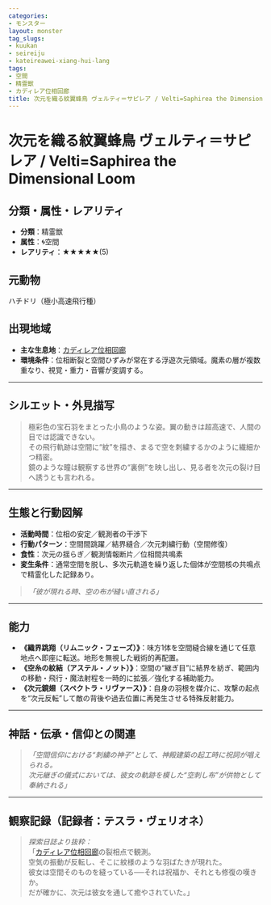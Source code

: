 ```yaml
---
categories:
- モンスター
layout: monster
tag_slugs:
- kuukan
- seireiju
- kateireawei-xiang-hui-lang
tags:
- 空間
- 精霊獣
- カディレア位相回廊
title: 次元を織る紋翼蜂鳥 ヴェルティ＝サピレア / Velti=Saphirea the Dimensional Loom
---
```


# 次元を織る紋翼蜂鳥 ヴェルティ＝サピレア / Velti=Saphirea the Dimensional Loom

## 分類・属性・レアリティ
* **分類**：精霊獣  
* **属性**：🌀空間  
* **レアリティ**：★★★★★(5)

## 元動物
ハチドリ（極小高速飛行種）

## 出現地域
* **主な生息地**：[カディレア位相回廊](../place/kadirea_warpzone.md)  
* **環境条件**：位相断裂と空間ひずみが常在する浮遊次元領域。魔素の層が複数重なり、視覚・重力・音響が変調する。

---

## シルエット・外見描写
> 極彩色の宝石羽をまとった小鳥のような姿。翼の動きは超高速で、人間の目では認識できない。  
> その飛行軌跡は空間に“紋”を描き、まるで空を刺繍するかのように繊細かつ精密。  
> 鏡のような瞳は観察する世界の“裏側”を映し出し、見る者を次元の裂け目へ誘うとも言われる。

---

## 生態と行動図解
* **活動時間**：位相の安定／観測者の干渉下  
* **行動パターン**：空間間跳躍／結界縫合／次元刺繍行動（空間修復）  
* **食性**：次元の揺らぎ／観測情報断片／位相間共鳴素  
* **変生条件**：通常空間を脱し、多次元軌道を繰り返した個体が空間核の共鳴点で精霊化した記録あり。

> *「彼が現れる時、空の布が縫い直される」*

---

## 能力
* **《織界跳翔（リムニック・フェーズ）》**：味方1体を空間縫合線を通じて任意地点へ即座に転送。地形を無視した戦術的再配置。  
* **《空糸の紋結（アステル・ノット）》**：空間の“継ぎ目”に結界を紡ぎ、範囲内の移動・飛行・魔法射程を一時的に拡張／強化する補助能力。  
* **《次元鏡翅（スペクトラ・リヴァース）》**：自身の羽根を媒介に、攻撃の起点を“次元反転”して敵の背後や過去位置に再発生させる特殊反射能力。

---

## 神話・伝承・信仰との関連
> *「空間信仰における“刺繍の神子”として、神殿建築の起工時に祝詞が唱えられる。  
次元継ぎの儀式においては、彼女の軌跡を模した“空刺し布”が供物として奉納される」*

---

## 観察記録（記録者：テスラ・ヴェリオネ）

> *探索日誌より抜粋：*  
> 「[カディレア位相回廊](../place/kadirea_warpzone.md)の裂相点で観測。  
> 空気の振動が反転し、そこに紋様のような羽ばたきが現れた。  
> 彼女は空間そのものを縫っている──それは祝福か、それとも修復の嘆きか。  
> だが確かに、次元は彼女を通して癒やされていた。」